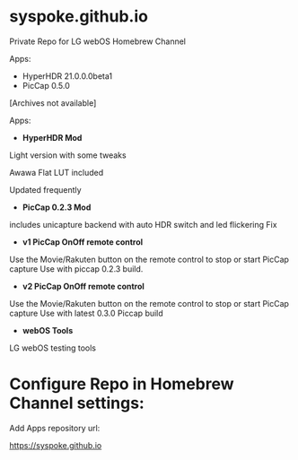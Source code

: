 # syspoke.github.io
Private Repo for LG webOS Homebrew Channel

Apps:
* HyperHDR 21.0.0.0beta1
* PicCap 0.5.0





[Archives not available]

Apps:

* __HyperHDR Mod__

Light version with some tweaks

Awawa Flat LUT included

Updated frequently

* __PicCap 0.2.3 Mod__

includes unicapture backend with auto HDR switch and led flickering Fix

* __v1 PicCap OnOff remote control__

Use the Movie/Rakuten button on the remote control to stop or start PicCap capture
Use with piccap 0.2.3 build.

* __v2 PicCap OnOff remote control__

Use the Movie/Rakuten button on the remote control to stop or start PicCap capture
Use with latest 0.3.0 Piccap build

* __webOS Tools__

LG webOS testing tools

# Configure Repo in Homebrew Channel settings:

Add Apps repository url:

https://syspoke.github.io
